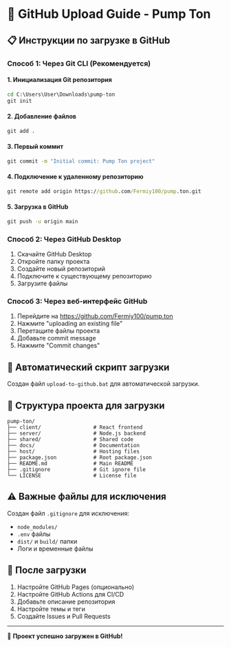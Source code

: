 # 🚀 GitHub Upload Guide - Pump Ton

## 📋 Инструкции по загрузке в GitHub

### Способ 1: Через Git CLI (Рекомендуется)

#### 1. Инициализация Git репозитория
```cmd
cd C:\Users\User\Downloads\pump-ton
git init
```

#### 2. Добавление файлов
```cmd
git add .
```

#### 3. Первый коммит
```cmd
git commit -m "Initial commit: Pump Ton project"
```

#### 4. Подключение к удаленному репозиторию
```cmd
git remote add origin https://github.com/Fermiy100/pump.ton.git
```

#### 5. Загрузка в GitHub
```cmd
git push -u origin main
```

### Способ 2: Через GitHub Desktop

1. Скачайте GitHub Desktop
2. Откройте папку проекта
3. Создайте новый репозиторий
4. Подключите к существующему репозиторию
5. Загрузите файлы

### Способ 3: Через веб-интерфейс GitHub

1. Перейдите на https://github.com/Fermiy100/pump.ton
2. Нажмите "uploading an existing file"
3. Перетащите файлы проекта
4. Добавьте commit message
5. Нажмите "Commit changes"

## 🔧 Автоматический скрипт загрузки

Создан файл `upload-to-github.bat` для автоматической загрузки.

## 📁 Структура проекта для загрузки

```
pump-ton/
├── client/                 # React frontend
├── server/                 # Node.js backend
├── shared/                 # Shared code
├── docs/                   # Documentation
├── host/                   # Hosting files
├── package.json            # Root package.json
├── README.md               # Main README
├── .gitignore              # Git ignore file
└── LICENSE                 # License file
```

## ⚠️ Важные файлы для исключения

Создан файл `.gitignore` для исключения:
- `node_modules/`
- `.env` файлы
- `dist/` и `build/` папки
- Логи и временные файлы

## 🎯 После загрузки

1. Настройте GitHub Pages (опционально)
2. Настройте GitHub Actions для CI/CD
3. Добавьте описание репозитория
4. Настройте темы и теги
5. Создайте Issues и Pull Requests

---

🎉 **Проект успешно загружен в GitHub!**

